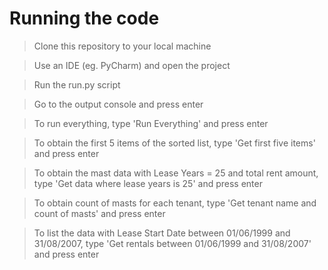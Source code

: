 # Running the code


>Clone this repository to your local machine

>Use an IDE (eg. PyCharm) and open the project

>Run the run.py script

>Go to the output console and press enter

>To run everything, type 'Run Everything' and press enter

>To obtain the first 5 items of the sorted list, type 'Get first five items' and press enter

>To obtain the mast data with Lease Years = 25 and total rent amount, type 'Get data where lease years is 25' and press enter

>To obtain count of masts for each tenant, type 'Get tenant name and count of masts' and press enter

>To list the data with Lease Start Date between 01/06/1999 and 31/08/2007, type 'Get rentals between 01/06/1999 and 31/08/2007' and press enter
